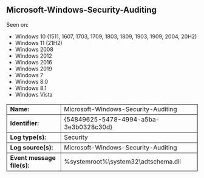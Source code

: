 ## Microsoft-Windows-Security-Auditing

Seen on:
* Windows 10 (1511, 1607, 1703, 1709, 1803, 1809, 1903, 1909, 2004, 20H2)
* Windows 11 (21H2)
* Windows 2008
* Windows 2012
* Windows 2016
* Windows 2019
* Windows 7
* Windows 8.0
* Windows 8.1
* Windows Vista

<table border="1" class="docutils">
  <tbody>
    <tr>
      <td><b>Name:</b></td>
      <td>Microsoft-Windows-Security-Auditing</td>
    </tr>
    <tr>
      <td><b>Identifier:</b></td>
      <td>{54849625-5478-4994-a5ba-3e3b0328c30d}</td>
    </tr>
    <tr>
      <td><b>Log type(s):</b></td>
      <td>Security</td>
    </tr>
    <tr>
      <td><b>Log source(s):</b></td>
      <td>Microsoft-Windows-Security-Auditing</td>
    </tr>
    <tr>
      <td><b>Event message file(s):</b></td>
      <td>%systemroot%\system32\adtschema.dll</td>
    </tr>
  </tbody>
</table>

&nbsp;

